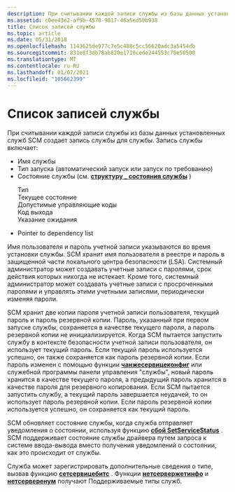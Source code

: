 ```yaml
---
description: При считывании каждой записи службы из базы данных установленных служб SCM создает запись службы для службы.
ms.assetid: c0ee43e2-af9b-4578-9017-46a5ed50b938
title: Список записей службы
ms.topic: article
ms.date: 05/31/2018
ms.openlocfilehash: 1143625de977c7e5c488c5cc56620adc3a5454db
ms.sourcegitcommit: 831e8f3db78ab820e1710cede244553c70e50500
ms.translationtype: MT
ms.contentlocale: ru-RU
ms.lasthandoff: 01/07/2021
ms.locfileid: "105662399"
---
```

# <a name="service-record-list"></a>Список записей службы

При считывании каждой записи службы из базы данных установленных служб SCM создает запись службы для службы. Запись службы включает:

-   Имя службы
-   Тип запуска (автоматический запуск или запуск по требованию)
-   Состояние службы (см. [**структуру \_ состояния службы**](/windows/desktop/api/Winsvc/ns-winsvc-service_status) ) <dl> Тип  
    Текущее состояние  
    Допустимые управляющие коды  
    Код выхода  
    Указание ожидания  
    </dl>
-   Pointer to dependency list

Имя пользователя и пароль учетной записи указываются во время установки службы. SCM хранит имя пользователя в реестре и пароль в защищенной части локального центра безопасности (LSA). Системный администратор может создавать учетные записи с паролями, срок действия которых никогда не истекает. Кроме того, системный администратор может создавать учетные записи с просроченными паролями и управлять этими учетными записями, периодически изменяя пароли.

SCM хранит две копии пароля учетной записи пользователя, текущий пароль и пароль резервной копии. Пароль, указанный при первом запуске службы, сохраняется в качестве текущего пароля, а пароль резервной копии не инициализируется. Когда SCM пытается запустить службу в контексте безопасности учетной записи пользователя, он использует текущий пароль. Если текущий пароль используется успешно, он также сохраняется как пароль резервной копии. Если пароль изменен с помощью функции [**чанжесервицеконфиг**](/windows/desktop/api/Winsvc/nf-winsvc-changeserviceconfiga) или служебной программы панели управления "службы", новый пароль хранится в качестве текущего пароля, а предыдущий пароль хранится в качестве пароля для резервного копирования. Если SCM пытается запустить службу, а текущий пароль завершается неудачей, то он использует пароль резервной копии. Если пароль резервной копии используется успешно, он сохраняется как текущий пароль.

SCM обновляет состояние службы, когда служба отправляет уведомления о состоянии, используя функцию [**сбой SetServiceStatus**](/windows/desktop/api/Winsvc/nf-winsvc-setservicestatus) . SCM поддерживает состояние службы драйвера путем запроса к системе ввода-вывода вместо получения уведомлений о состоянии, как это происходит от службы.

Служба может зарегистрировать дополнительные сведения о типе, вызвав функцию [**сетсервицебитс**](/windows/desktop/api/Lmserver/nf-lmserver-setservicebits) . Функции [**нетсервержетинфо**](/windows/desktop/api/lmserver/nf-lmserver-netservergetinfo) и [**нетсерверенум**](/windows/desktop/api/lmserver/nf-lmserver-netserverenum) получают Поддерживаемые типы служб.

 

 
